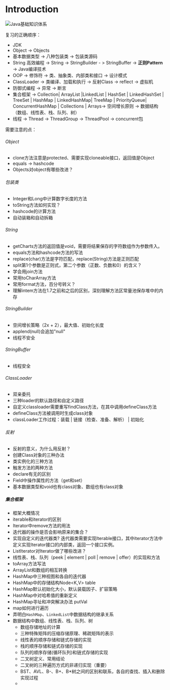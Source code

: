 # Introduction

![Java基础知识体系](http://ovn0i3kdg.bkt.clouddn.com/Java%E5%9F%BA%E7%A1%80%E7%9F%A5%E8%AF%86%E4%BD%93%E7%B3%BB.png)


复习的正确顺序：
* JDK
* Object -> Objects
* 基本数据类型 -> 八种包装类 -> 包装类源码
* String 高效编程 ->  String -> StringBuilder - > StringBuffer -> **正则Pattern** -> Java编译技术
* OOP -> 修饰符 -> 类、抽象类、内部类和接口 -> 设计模式
* ClassLoader -> 类编译、加载和执行 -> 反射Class -> reflect -> 虚拟机
* 防御式编程 -> 异常 -> 断言
* 集合框架 -> Collection| ArrayList |LinkedList | HashSet | LinkedHashSet | TreeSet | HashMap | LinkedHashMap| TreeMap | PriorityQueue| ConcurrentHashMap | Collections | Arrays-> 空间增长原则 -> 数据结构（数组、线性表、栈、队列、树）
* 线程 -> Thread -> ThreadGroup -> ThreadPool -> concurrent包


需要注意的点：
###### Object
* clone方法注意是protected、需要实现cloneable接口，返回值是Object
* equals -> hashcode
* Objects对object有哪些改进？

###### 包装类
* Integer和Long中计算数字长度的方法
* toString方法如何实现？
* hashcode的计算方法
* 自动装箱和自动拆箱

###### String
* getCharts方法的返回值是void，需要将结果保存的字符数组作为参数传入。
* equals方法和hashcode方法的写法
* replace(char)方法是字符匹配，replace(String)方法是正则匹配
* split第1个参数是正则式，第二个参数（正数、负数和0）的含义？
* 学会用join方法
* 常用toCharArray方法
* 常用format方法，百分号转义？
* 理解intem方法在1.7之前和之后的区别，深刻理解方法区常量池保存堆中的内存

###### StringBuilder
* 空间增长策略（2x + 2），最大值、初始化长度
* applend(null)会追加"null"
* 线程不安全


###### StringBuffer
* 线程安全

###### ClassLoader
* 双亲委托
* 三种loader的默认路径和自定义路径
* 自定义classloader需要重写findClass方法，在其中调用defineClass方法
* defineClass方法被调用时生成class对象
* classLoader工作过程：装载 | 链接（检查、准备、解析） | 初始化

###### 反射
* 反射的意义，为什么用反射？
* 创建Class对象的三种办法
* 类实例化的三种方法
* 触发方法的两种方法
* declare有无的区别
* Field中操作属性的方法（get和set）
* 基本数据类型和void也有class对象、数组也有class对象

##### 集合框架
* 框架大概情况
* iterable和iterator的区别
* Iterator中remove方法的用法
* 迭代器的操作是否会影响原来的集合？
* 实现自定义的迭代器类? 迭代器类需要实现Iterable接口，其中iterator方法中定义实现Iterator接口的内部类，返回一个接口实例。
* ListIterator对Iterator做了哪些改进？
* 线性表、栈、队列（peek | element | poll | remove | offer）的实现和方法
* toArray方法写法
* ArrayList和数组的相互转换
* HashMap中三种视图和各自的迭代器
* HashMap中的存储结构Node<K,V> table
* HashMap默认初始化大小，默认装载因子、扩容策略
* HashMap中对哈希值的重新定义
* HashMap寻址和冲突解决办法 putVal
* map如何进行遍历
* 弄明白`HashMap`、`LinkedList`中数据结构的继承关系
* 数据结构中数组、线性表、栈、队列、树
  - 数组存储地址的计算
  - 三种特殊矩阵的压缩存储原理、稀疏矩阵的表示
  - 线性表的顺序存储和链式存储的实现
  - 栈的顺序存储和链式存储的实现
  - 队列的顺序存储(循环队列)和链式存储的实现
  - 二叉树定义、常用结论
  - 二叉树的三种遍历方式的非递归实现（重要）
  - BST、AVL、B-、B+、B*树之间的区别和联系，各自的查找、插入和删除实现过程
  -
